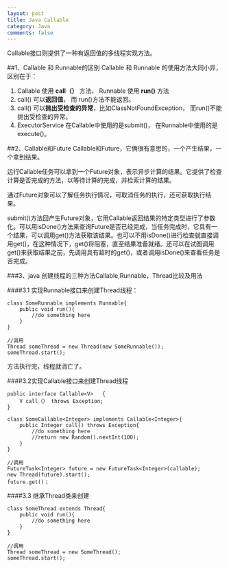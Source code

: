 ```yaml
---
layout: post
title: Java Callable
category: Java
comments: false
---
```

Callable接口则提供了一种有返回值的多线程实现方法。

##1、Callable 和 Runnable的区别
Callable 和 Runnable 的使用方法大同小异， 区别在于： 

1. Callable 使用 **call（）** 方法， Runnable 使用 **run()** 方法 
2. call() 可以**返回值**， 而 run()方法不能返回。 
3. call() 可以**抛出受检查的异常**，比如ClassNotFoundException， 而run()不能抛出受检查的异常。 
4. ExecutorService 在Callable中使用的是submit()， 在Runnable中使用的是 execute()。

##2、Callable和Future
Callable和Future，它俩很有意思的，一个产生结果，一个拿到结果。

运行Callable任务可以拿到一个Future对象，表示异步计算的结果。它提供了检查计算是否完成的方法，以等待计算的完成，并检索计算的结果。

通过Future对象可以了解任务执行情况，可取消任务的执行，还可获取执行结果。

submit()方法回产生Future对象，它用Callable返回结果的特定类型进行了参数化。可以用isDone()方法来查询Future是否已经完成，当任务完成时，它具有一个结果，可以调用get()方法获取该结果。也可以不用isDone()进行检查就直接调用get()，在这种情况下，get()将阻塞，直至结果准备就绪。还可以在试图调用get()来获取结果之前，先调用具有超时的get()，或者调用isDone()来查看任务是否完成。

###3、java 创建线程的三种方法Callable,Runnable，Thread比较及用法

####3.1 实现Runnable接口来创建Thread线程：

	class SomeRunnable implements Runnable{
		public void run(){
			//do something here
		}
	}

	//调用
	Thread someThread = new Thread(new SomeRunnable());
	someThread.start();

方法执行完，线程就消亡了。

####3.2实现Callable接口来创建Thread线程

	public interface Callable<V>   { 
		V call（） throws Exception;  
	}

	class SomeCallable<Integer> implements Callable<Integer>{
		public Integer call() throws Exception{
			//do something here
			//return new Random().nextInt(100);
		}
	}

	//调用
	FutureTask<Integer> future = new FutureTask<Integer>(callable);  
    new Thread(future).start();  
	future.get()；

####3.3 继承Thread类来创建
	
	class SomeThread extends Thread{
		public void run(){
			//do something here
		}
	}
	
	//调用
	Thread someThread = new SomeThread();
	someThread.start();